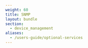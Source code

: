 ```yaml
---
weight: 60
title: SNMP
layout: bundle
section:
  - device_management
aliases:
  - /users-guide/optional-services
---
```

